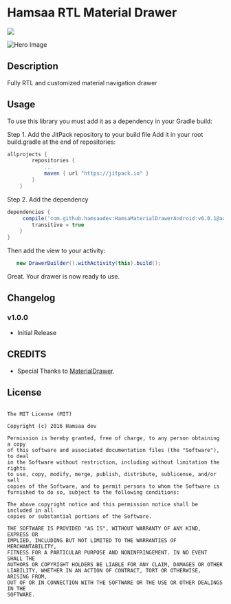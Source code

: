 # Hamsaa RTL Material Drawer
[![](https://jitpack.io/v/hamsaadev/HamsaMaterialDrawerAndroid.svg)](https://jitpack.io/#hamsaadev/HamsaMaterialDrawerAndroid)

![Hero Image](https://raw.githubusercontent.com/hamsaadev/MaterialDrawer/develop/graphic/screen0.jpg)

## Description

Fully RTL and customized material navigation drawer

## Usage

To use this library you must add it as a dependency in your Gradle build:

Step 1. Add the JitPack repository to your build file
Add it in your root build.gradle at the end of repositories:

```groovy
allprojects {
		repositories {
			...
			maven { url "https://jitpack.io" }
		}
	}
```
Step 2. Add the dependency
```groovy
dependencies {
     compile('com.github.hamsaadev:HamsaMaterialDrawerAndroid:v6.0.1@aar') {
        transitive = true
    }
}
```

Then add the view to your activity:

```java
   new DrawerBuilder().withActivity(this).build();
```

Great. Your drawer is now ready to use.

## Changelog

### v1.0.0

 * Initial Release


## CREDITS
* Special Thanks to [MaterialDrawer](https://github.com/mikepenz/MaterialDrawer).

## License
```
   
The MIT License (MIT)

Copyright (c) 2016 Hamsaa dev

Permission is hereby granted, free of charge, to any person obtaining a copy
of this software and associated documentation files (the "Software"), to deal
in the Software without restriction, including without limitation the rights
to use, copy, modify, merge, publish, distribute, sublicense, and/or sell
copies of the Software, and to permit persons to whom the Software is
furnished to do so, subject to the following conditions:

The above copyright notice and this permission notice shall be included in all
copies or substantial portions of the Software.

THE SOFTWARE IS PROVIDED "AS IS", WITHOUT WARRANTY OF ANY KIND, EXPRESS OR
IMPLIED, INCLUDING BUT NOT LIMITED TO THE WARRANTIES OF MERCHANTABILITY,
FITNESS FOR A PARTICULAR PURPOSE AND NONINFRINGEMENT. IN NO EVENT SHALL THE
AUTHORS OR COPYRIGHT HOLDERS BE LIABLE FOR ANY CLAIM, DAMAGES OR OTHER
LIABILITY, WHETHER IN AN ACTION OF CONTRACT, TORT OR OTHERWISE, ARISING FROM,
OUT OF OR IN CONNECTION WITH THE SOFTWARE OR THE USE OR OTHER DEALINGS IN THE
SOFTWARE.

```
